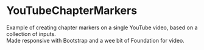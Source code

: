 YouTubeChapterMarkers
=====================
Example of creating chapter markers on a single YouTube video, based on a collection of inputs. <br />
Made responsive with Bootstrap and a wee bit of Foundation for video.
